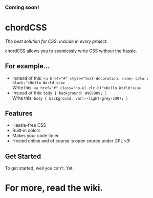 ### Coming soon!
# chordCSS
<em>The best solution for CSS. Include in every project.</em>

chordCSS allows you to seamlessly write CSS without the hassle.

## For example...
 - Instead of this: `<a href="#" style="text-decoration: none; color: black;">Hello World!</a>`<br>
Write this: `<a href="#" class="no-ul clr-bl">Hello World!</a>`
- Instead of this: `body { background: #987989; }`<br>
Write this: `body { background: var(--light-grey-500); }`
## Features
- Hassle-free CSS
- Built-in colors
- Makes your code tidier
- Hosted online and of course is open source under GPL v3!
## Get Started
To get started, well you can't. Yet.
# For more, read the wiki.
